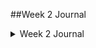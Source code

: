 ##Week 2 Journal
<details closed>
<summary>
Week 2 Journal
</summary>
Waiting for Input.
<br>
</details>